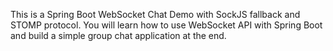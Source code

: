 This is a Spring Boot WebSocket Chat Demo with SockJS fallback and STOMP protocol. You will learn how to use WebSocket API with Spring Boot and build a simple group chat application at the end.
